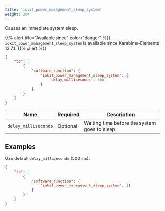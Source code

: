 ```yaml
---
title: 'iokit_power_management_sleep_system'
weight: 200
---
```


Causes an immediate system sleep.

{{% alert title="Available since" color="danger" %}}
`iokit_power_management_sleep_system` is available since Karabiner-Elements 13.7.1.
{{% /alert %}}

```json
{
    "to": [
        {
            "software_function": {
                "iokit_power_management_sleep_system": {
                    "delay_milliseconds": 500
                }
            }
        }
    ]
}
```

| Name                 | Required | Description                                  |
| -------------------- | -------- | -------------------------------------------- |
| `delay_milliseconds` | Optional | Waiting time before the system goes to sleep |

## Examples

Use default `delay_milliseconds` (500 ms).

```json
{
    "to": [
        {
            "software_function": {
                "iokit_power_management_sleep_system": {}
            }
        }
    ]
}
```
